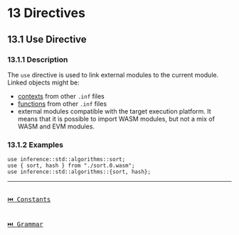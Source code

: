 # 13 Directives

## 13.1 Use Directive

### 13.1.1 Description

The `use` directive is used to link external modules to the current module. Linked objects might be:

- [contexts](./definitions.md#101-spec) from other `.inf` files
- [functions](./functions.md) from other `.inf` files
- external modules compatible with the target execution platform. It means that it is possible to import WASM modules, but not a mix of WASM and EVM modules.

### 13.1.2 Examples

```inference
use inference::std::algorithms::sort;
use { sort, hash } from "./sort.0.wasm";
use inference::std::algorithms::{sort, hash};
```

---

[<kbd><br>⏮️ Constants<br><br></kbd>](./constants.md)
[<kbd><br>⏭️ Grammar<br><br></kbd>](./grammar.md)
